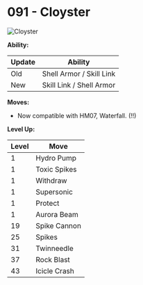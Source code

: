 # 091 - Cloyster
![][091]

**Ability:**

Update | Ability
---    | ---
Old    | Shell Armor / Skill Link
New    | Skill Link / Shell Armor

**Moves:**

 - Now compatible with HM07, Waterfall. (!!)

**Level Up:**

Level | Move
---   | ---
  1   | Hydro Pump
  1   | Toxic Spikes
  1   | Withdraw
  1   | Supersonic
  1   | Protect
  1   | Aurora Beam
 19   | Spike Cannon
 25   | Spikes
 31   | Twinneedle
 37   | Rock Blast
 43   | Icicle Crash



[091]: https://raw.githubusercontent.com/PokeAPI/sprites/master/sprites/pokemon/91.png "Cloyster"
